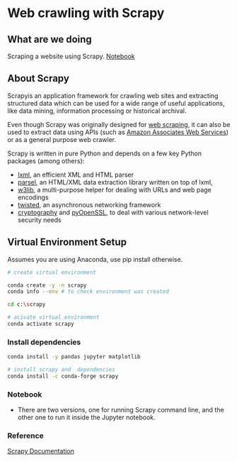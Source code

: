 # Web crawling with Scrapy

## What are we doing

Scraping a website using Scrapy.
[Notebook](https://github.com/insightcivic/scrapy_web_crawler/blob/main/Scrapy.ipynb)

## About Scrapy

Scrapyis an application framework for crawling web sites and extracting structured data which can be used for a wide range of useful applications, like data mining, information processing or historical archival.

Even though Scrapy was originally designed for [web scraping](https://en.wikipedia.org/wiki/Web_scraping), it can also be used to extract data using APIs (such as [Amazon Associates Web Services](https://affiliate-program.amazon.com/gp/advertising/api/detail/main.html)) or as a general purpose web crawler.

Scrapy is written in pure Python and depends on a few key Python packages (among others):

- [lxml](https://lxml.de/index.html), an efficient XML and HTML parser
- [parsel](https://pypi.org/project/parsel/), an HTML/XML data extraction library written on top of lxml,
- [w3lib](https://pypi.org/project/w3lib/), a multi-purpose helper for dealing with URLs and web page encodings
- [twisted](https://twistedmatrix.com/trac/), an asynchronous networking framework
- [cryptography](https://cryptography.io/en/latest/) and [pyOpenSSL](https://pypi.org/project/pyOpenSSL/), to deal with various network-level security needs


## Virtual Environment Setup

Assumes you are using Anaconda, use pip install otherwise.

```bash
# create virtual environment

conda create -y -n scrapy 
conda info --env # to check environment was created

cd c:\scrapy

# acivate virtual environment
conda activate scrapy

```

### Install dependencies

```bash
conda install -y pandas jupyter matplotlib 

# install scrapy and  dependencies 
conda install -c conda-forge scrapy

```

### Notebook

- There are two versions, one for running Scrapy command line, and the other one to run it inside the Jupyter notebook.

### Reference

[Scrapy Documentation](https://docs.scrapy.org/en/latest/intro/install.html)

